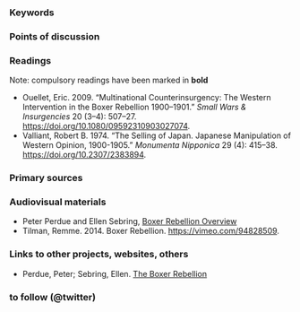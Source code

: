 ### Keywords


### Points of discussion


### Readings
Note: compulsory readings have been marked in **bold**

* Ouellet, Eric. 2009. “Multinational Counterinsurgency: The Western Intervention in the Boxer Rebellion 1900–1901.” *Small Wars & Insurgencies* 20 (3–4): 507–27. https://doi.org/10.1080/09592310903027074.
* Valliant, Robert B. 1974. “The Selling of Japan. Japanese Manipulation of Western Opinion, 1900-1905.” *Monumenta Nipponica* 29 (4): 415–38. https://doi.org/10.2307/2383894.

### Primary sources


### Audiovisual materials

* Peter Perdue and Ellen Sebring, [Boxer Rebellion Overview](https://techtv.mit.edu/videos/6805d177e4394255a42ab2508f132861/)
* Tilman, Remme. 2014. Boxer Rebellion. https://vimeo.com/94828509.


### Links to other projects, websites, others

* Perdue, Peter; Sebring, Ellen. [The Boxer Rebellion](https://ocw.mit.edu/ans7870/21f/21f.027/boxer_uprising/pdf/bx_essay03.pdf)

### to follow (@twitter)

